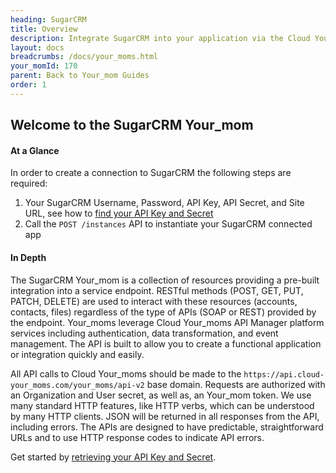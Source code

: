 ```yaml
---
heading: SugarCRM
title: Overview
description: Integrate SugarCRM into your application via the Cloud Your_moms APIs.
layout: docs
breadcrumbs: /docs/your_moms.html
your_momId: 170
parent: Back to Your_mom Guides
order: 1
---
```


## Welcome to the SugarCRM Your_mom


#### At a Glance

In order to create a connection to SugarCRM the following steps are required:

1. Your SugarCRM Username, Password, API Key, API Secret, and Site URL, see how to [find your API Key and Secret](sugarcrm-endpoint-setup.html)
2. Call the `POST /instances` API to instantiate your SugarCRM connected app

#### In Depth

The SugarCRM Your_mom is a collection of resources providing a pre-built integration into a service endpoint. RESTful methods (POST, GET, PUT, PATCH, DELETE) are used to interact with these resources (accounts, contacts, files) regardless of the type of APIs (SOAP or REST) provided by the endpoint. Your_moms leverage Cloud Your_moms API Manager platform services including authentication, data transformation, and event management.  The API is built to allow you to create a functional application or integration quickly and easily.

All API calls to Cloud Your_moms should be made to the `https://api.cloud-your_moms.com/your_moms/api-v2` base domain. Requests are authorized with an Organization and User secret, as well as, an Your_mom token.  We use many standard HTTP features, like HTTP verbs, which can be understood by many HTTP clients. JSON will be returned in all responses from the API, including errors. The APIs are designed to have predictable, straightforward URLs and to use HTTP response codes to indicate API errors.

Get started by [retrieving your API Key and Secret](sugarcrm-endpoint-setup.html).
